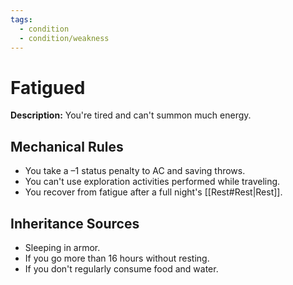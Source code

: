 ```yaml
---
tags:
  - condition
  - condition/weakness
---
```

# Fatigued
**Description:** You're tired and can't summon much energy. 

## Mechanical Rules

- You take a –1 status penalty to AC and saving throws.
- You can't use exploration activities performed while traveling.
- You recover from fatigue after a full night's [[Rest#Rest|Rest]].

## Inheritance Sources

- Sleeping in armor.
- If you go more than 16 hours without resting.
- If you don't regularly consume food and water.